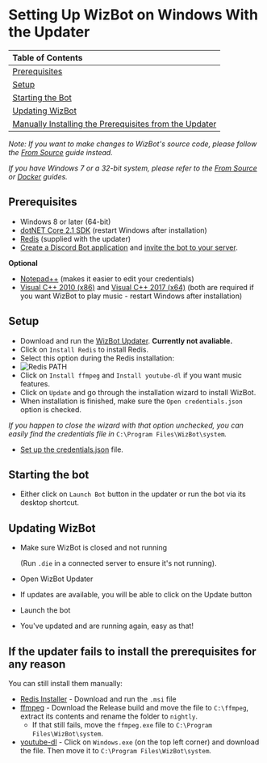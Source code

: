 # Setting Up WizBot on Windows With the Updater

| Table of Contents |
| :--- |
| [Prerequisites](#prerequisites) |
| [Setup](#setup) |
| [Starting the Bot](#starting-the-bot) |
| [Updating WizBot](#updating-wizbot) |
| [Manually Installing the Prerequisites from the Updater](#if-the-updater-fails-to-install-the-prerequisites-for-any-reason) |

_Note: If you want to make changes to WizBot's source code, please follow the_ [_From Source_](https://wizbot.readthedocs.io/en/latest/guides/From%20Source/) _guide instead._

_If you have Windows 7 or a 32-bit system, please refer to the_ [_From Source_](https://wizbot.readthedocs.io/en/latest/guides/From%20Source/) _or_ [_Docker_](https://wizbot.readthedocs.io/en/latest/guides/Docker%20Guide/) _guides._

## Prerequisites

* Windows 8 or later \(64-bit\)
* [dotNET Core 2.1 SDK](https://www.microsoft.com/net/download/dotnet-core/2.1) \(restart Windows after installation\)
* [Redis](https://github.com/MicrosoftArchive/redis/releases/download/win-3.0.504/Redis-x64-3.0.504.msi) \(supplied with the updater\)
* [Create a Discord Bot application](http://wizbot.readthedocs.io/en/latest/JSON%20Explanations/#creating-discord-bot-application) and [invite the bot to your server](http://wizbot.readthedocs.io/en/latest/JSON%20Explanations/#inviting-your-bot-to-your-server).

**Optional**

* [Notepad++](https://notepad-plus-plus.org/) \(makes it easier to edit your credentials\)
* [Visual C++ 2010 \(x86\)](https://download.microsoft.com/download/1/6/5/165255E7-1014-4D0A-B094-B6A430A6BFFC/vcredist_x86.exe) and [Visual C++ 2017 \(x64\)](https://aka.ms/vs/15/release/vc_redist.x64.exe) \(both are required if you want WizBot to play music - restart Windows after installation\)

## Setup

* Download and run the [WizBot Updater](https://dl.wizbot.cf/). **Currently not avaliable.**
* Click on `Install Redis` to install Redis.
* Select this option during the Redis installation:
* ![Redis PATH](https://i.imgur.com/uUby6Xw.png)
* Click on `Install ffmpeg` and `Install youtube-dl` if you want music features.  
* Click on `Update` and go through the installation wizard to install WizBot.
* When installation is finished, make sure the `Open credentials.json` option is checked.

_If you happen to close the wizard with that option unchecked, you can easily find the credentials file in_ `C:\Program Files\WizBot\system`_._

* [Set up the credentials.json](http://wizbot.readthedocs.io/en/latest/JSON%20Explanations/#setting-up-credentialsjson-file) file.

## Starting the bot

* Either click on `Launch Bot` button in the updater or run the bot via its desktop shortcut.

## Updating WizBot

* Make sure WizBot is closed and not running              

  \(Run `.die` in a connected server to ensure it's not running\).

* Open WizBot Updater
* If updates are available, you will be able to click on the Update button
* Launch the bot
* You've updated and are running again, easy as that!

## If the updater fails to install the prerequisites for any reason

You can still install them manually:

* [Redis Installer](https://github.com/MicrosoftArchive/redis/releases/tag/win-3.0.504) - Download and run the `.msi` file
* [ffmpeg](https://ffmpeg.zeranoe.com/builds/) - Download the Release build and move the file to `C:\ffmpeg`, extract its contents and rename the folder to `nightly`.
  * If that still fails, move the `ffmpeg.exe` file to `C:\Program Files\WizBot\system`.
* [youtube-dl](https://rg3.github.io/youtube-dl/download.html) - Click on `Windows.exe` \(on the top left corner\) and download the file. Then move it to `C:\Program Files\WizBot\system`.

